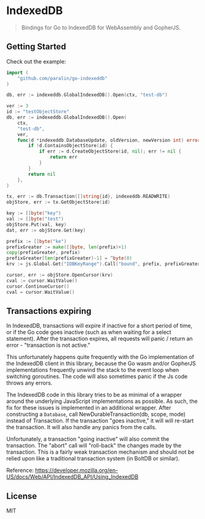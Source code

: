 # IndexedDB

> Bindings for Go to IndexedDB for WebAssembly and GopherJS.

## Getting Started

Check out the example:

```go
import (
	"github.com/paralin/go-indexeddb"
)

db, err := indexeddb.GlobalIndexedDB().Open(ctx, "test-db")

ver := 3
id := "testObjectStore"
db, err := indexeddb.GlobalIndexedDB().Open(
	ctx,
	"test-db",
	ver,
	func(d *indexeddb.DatabaseUpdate, oldVersion, newVersion int) error {
		if !d.ContainsObjectStore(id) {
			if err := d.CreateObjectStore(id, nil); err != nil {
				return err
			}
		}
		return nil
	},
)

tx, err := db.Transaction([]string{id}, indexeddb.READWRITE)
objStore, err := tx.GetObjectStore(id)

key := []byte("key")
val := []byte("test")
objStore.Put(val, key)
dat, err := objStore.Get(key)

prefix := []byte("ke")
prefixGreater := make([]byte, len(prefix)+1)
copy(prefixGreater, prefix)
prefixGreater[len(prefixGreater)-1] = ^byte(0)
krv := js.Global.Get("IDBKeyRange").Call("bound", prefix, prefixGreater, false, false)

cursor, err := objStore.OpenCursor(krv)
cval := cursor.WaitValue()
cursor.ContinueCursor()
cval = cursor.WaitValue()
```

## Transactions expiring

In IndexedDB, transactions will expire if inactive for a short period of time,
or if the Go code goes inactive (such as when waiting for a select statement).
After the transaction expires, all requests will panic / return an error -
"transaction is not active."

This unfortunately happens quite frequently with the Go implementation of the
IndexedDB client in this library, because the Go wasm and/or GopherJS
implementations frequently unwind the stack to the event loop when switching
goroutines. The code will also sometimes panic if the Js code throws any errors.

The IndexedDB code in this library tries to be as minimal of a wrapper around
the underlying JavaScript implementations as possible. As such, the fix for
these issues is implemented in an additional wrapper. After constructing a
`Database`, call NewDurableTransaction(db, scope, mode) instead of Transaction.
If the transaction "goes inactive," it will will re-start the transaction. It
will also handle any panics from the calls.

Unfortunately, a transaction "going inactive" will also commit the transaction.
The "abort" call will "roll-back" the changes made by the transaction. This is a
fairly weak transaction mechanism and should not be relied upon like a
traditional transaction system (in BoltDB or similar).

Reference:
https://developer.mozilla.org/en-US/docs/Web/API/IndexedDB_API/Using_IndexedDB

## License

MIT
